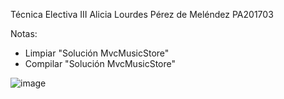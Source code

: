 Técnica Electiva III
Alicia Lourdes Pérez de Meléndez
PA201703

Notas:
- Limpiar "Solución MvcMusicStore"
- Compilar "Solución MvcMusicStore"

![image](https://github.com/aliciangel88/TE3-PA201703-McvMusicStore/assets/75290050/41acfe7f-9928-45b7-8107-969372f5cbf9)

